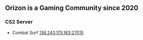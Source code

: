 ## Orizon is a Gaming Community since 2020
### CS2 Server
  - Combat Surf [136.243.175.163:27015](steam://connect/IP_136.243.175.163:27015)   
